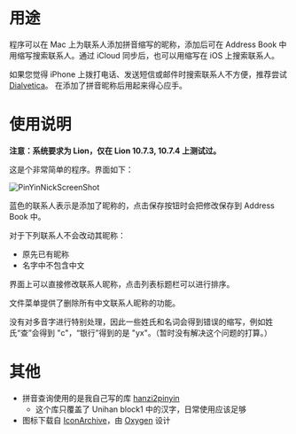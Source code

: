 用途
====

程序可以在 Mac 上为联系人添加拼音缩写的昵称，添加后可在 Address Book 中用缩写搜索联系人。通过
iCloud 同步后，也可以用缩写在 iOS 上搜索联系人。

如果您觉得 iPhone 上拨打电话、发送短信或邮件时搜索联系人不方便，推荐尝试
[Dialvetica](http://itunes.apple.com/us/app/dialvetica-contacts/id404074258?mt=8)。
在添加了拼音昵称后用起来得心应手。

使用说明
=======

**注意：系统要求为 Lion，仅在 Lion 10.7.3, 10.7.4 上测试过。**

这是个非常简单的程序。界面如下：

<img src="https://img.skitch.com/20120504-dpg2q91s8hiyd7ygx3wmjfrcc9.jpg"
alt="PinYinNickScreenShot" />

蓝色的联系人表示是添加了昵称的，点击保存按钮时会把修改保存到 Address Book 中。

对于下列联系人不会改动其昵称：

- 原先已有昵称
- 名字中不包含中文

界面上可以直接修改联系人昵称，点击列表标题栏可以进行排序。

文件菜单提供了删除所有中文联系人昵称的功能。

没有对多音字进行特别处理，因此一些姓氏和名词会得到错误的缩写，例如姓氏“查”会得到
"c"，“银行”得到的是 "yx"。（暂时没有解决这个问题的打算。）

其他
====

- 拼音查询使用的是我自己写的库 [hanzi2pinyin](https://github.com/cyfdecyf/hanzi2pinyin)
  - 这个库只覆盖了 Unihan block1 中的汉字，日常使用应该足够
- 图标下载自 [IconArchive](http://www.iconarchive.com/show/oxygen-icons-by-oxygen-icons.org/Mimetypes-x-office-address-book-icon.html)，由 [Oxygen](http://www.oxygen-icons.org/) 设计
